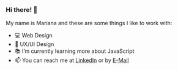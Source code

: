 ### Hi there! 👋

<!--
**marianadacunha/marianadacunha** is a ✨ _special_ ✨ repository because its `README.md` (this file) appears on your GitHub profile.
-->

My name is Mariana and these are some things I like to work with:

- 💻 Web Design
- 🎨 UX/UI Design
- 📚 I’m currently learning more about JavaScript
- 📫 You can reach me at [LinkedIn](https://www.linkedin.com/in/marianadacunha/) or by [E-Mail](mailto:marianadacunhamarques@gmail.com)

